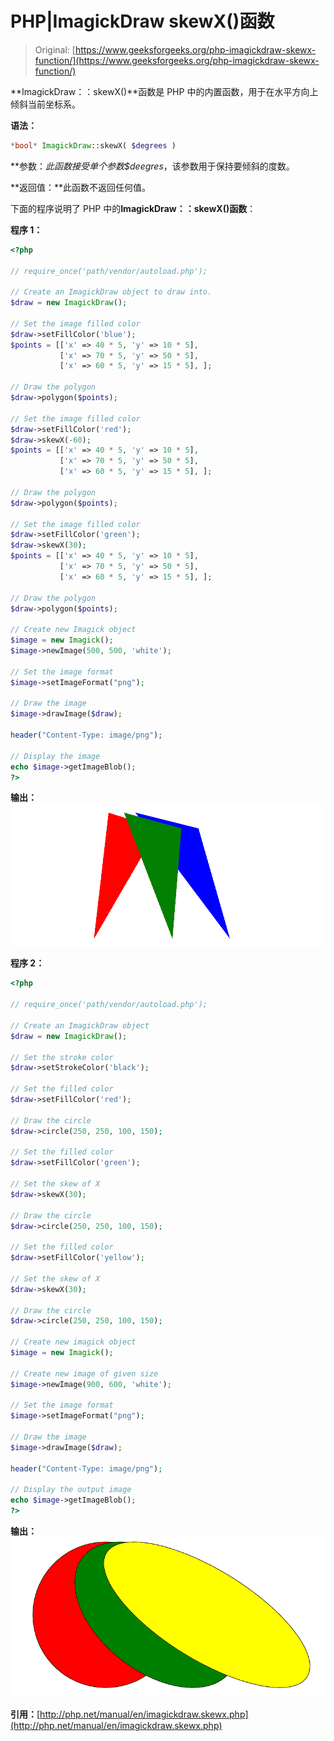 # PHP|ImagickDraw skewX()函数

> Original: [https://www.geeksforgeeks.org/php-imagickdraw-skewx-function/](https://www.geeksforgeeks.org/php-imagickdraw-skewx-function/)

**ImagickDraw：：skewX()**函数是 PHP 中的内置函数，用于在水平方向上倾斜当前坐标系。

**语法：**

```php
*bool* ImagickDraw::skewX( $degrees )
```

**参数：**此函数接受单个参数*$deegres*，该参数用于保持要倾斜的度数。

**返回值：**此函数不返回任何值。

下面的程序说明了 PHP 中的**ImagickDraw：：skewX()函数**：

**程序 1：**

```php
<?php

// require_once('path/vendor/autoload.php');

// Create an ImagickDraw object to draw into.
$draw = new ImagickDraw();

// Set the image filled color
$draw->setFillColor('blue');
$points = [['x' => 40 * 5, 'y' => 10 * 5], 
           ['x' => 70 * 5, 'y' => 50 * 5], 
           ['x' => 60 * 5, 'y' => 15 * 5], ];

// Draw the polygon
$draw->polygon($points);

// Set the image filled color
$draw->setFillColor('red');
$draw->skewX(-60);
$points = [['x' => 40 * 5, 'y' => 10 * 5], 
           ['x' => 70 * 5, 'y' => 50 * 5], 
           ['x' => 60 * 5, 'y' => 15 * 5], ];

// Draw the polygon           
$draw->polygon($points);

// Set the image filled color
$draw->setFillColor('green');
$draw->skewX(30);
$points = [['x' => 40 * 5, 'y' => 10 * 5], 
           ['x' => 70 * 5, 'y' => 50 * 5], 
           ['x' => 60 * 5, 'y' => 15 * 5], ];

// Draw the polygon           
$draw->polygon($points);

// Create new Imagick object
$image = new Imagick();
$image->newImage(500, 500, 'white');

// Set the image format
$image->setImageFormat("png");

// Draw the image
$image->drawImage($draw);

header("Content-Type: image/png");

// Display the image
echo $image->getImageBlob();
?>
```

**输出：**
![skewX](img/ddf909c22c701afc8dd75c3ac8c91d78.png)

**程序 2：**

```php
<?php

// require_once('path/vendor/autoload.php');

// Create an ImagickDraw object
$draw = new ImagickDraw();

// Set the stroke color
$draw->setStrokeColor('black');

// Set the filled color
$draw->setFillColor('red');

// Draw the circle
$draw->circle(250, 250, 100, 150); 

// Set the filled color
$draw->setFillColor('green');

// Set the skew of X
$draw->skewX(30);

// Draw the circle
$draw->circle(250, 250, 100, 150); 

// Set the filled color
$draw->setFillColor('yellow');

// Set the skew of X
$draw->skewX(30);

// Draw the circle
$draw->circle(250, 250, 100, 150); 

// Create new imagick object
$image = new Imagick();

// Create new image of given size
$image->newImage(900, 600, 'white');

// Set the image format
$image->setImageFormat("png");

// Draw the image
$image->drawImage($draw);

header("Content-Type: image/png");

// Display the output image
echo $image->getImageBlob();
?>
```

**输出：**
![skewX](img/10349dea8280d4c65cfaeee3ab1353c5.png)

**引用：**[http://php.net/manual/en/imagickdraw.skewx.php](http://php.net/manual/en/imagickdraw.skewx.php)